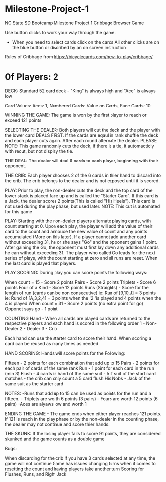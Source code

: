# Milestone-Project-1
NC State SD Bootcamp Milestone Project 1
Cribbage Browser Game

Use button clicks to work your way through the game.  
  - When you need to select cards click on the cards
  All other clicks are on the blue button or discribed by an on screen instruction

Rules of Cribbage 
from https://bicyclecards.com/how-to-play/cribbage/

# 0f Players: 2

DECK: Standard 52 card deck - "King" is always high and "Ace" is always low

Card Values: Aces: 1, Numbered Cards: Value on Cards, Face Cards: 10


WINNING THE GAME: The game is won by the first player to reach or exceed 121 points

SELECTING THE DEALER: Both players will cut the deck and the player with the lower card DEALS FIRST.  If the cards are eqaul in rank shuffle the deck and each player cuts again.  After each round alternate the dealer.
PLEASE NOTE: This game randomly cuts the deck, if there is a tie, it automacticly with recut, but not display the tie.

THE DEAL: The dealer will deal 6 cards to each player, beginning with their opponent.

THE CRIB: Each player chooses 2 of the 6 cards in thier hand to discard into the crib.  The crib belongs to the dealer and is not exposed until it is scored.

PLAY: Prior to play, the non-dealer cuts the deck and the top card of the lower stack is placed face up and is called the "Starter Card".  If this card is a Jack, the dealer scores 2 points(This is called "His Heels").  This card is not used during the play phase, but used later.
NOTE: This cut is automated for this game

PLAY: Starting with the non-dealer players alternate playing cards, with count starting at 0.  Upon each play, the player will add the value of their card to the count and annouce the new value of count and any points accumulated (More on this later).  If a player cannot add another card without exceeding 31, he or she says "Go" and the opponent gains 1 point. After gaining the Go, the opponent must first lay down any additional cards he can without exceeding 31.  The player who called Go leads for the next series of plays, with the count starting at zero and all runs are reset.  When the last card is played that players.

PLAY SCORING: During play you can score points the following ways:

When count = 15 - Score 2 points
Pairs - Score 2 points
Triplets - Score 6 points
Four of a Kind - Score 12 points
Runs (Straights) - Score for the length of run (cards can be non consecutive)
    ie: Run of [9,10,J] = 3 points
    ie: Rund of [A,3,2,4] = 3 points when the '2 'is played and 4 points when the 4 is played
When count  = 31 - Score 2 points (no extra point for go)
Opponet says go - 1 point 

COUNTING Hand - 
When all cards are played cards are returned to the respective players and each hand is scored in the following order
1 - Non-Dealer
2 - Dealer
3 - Crib

Each hand can use the starter card to score their hand.  When scoring a card can be reused as many times as needed 

HAND SCORING:
Hands will score points for the Following:

Fifteen - 2 points for each combination that add up to 15
Pairs - 2 points for each pair of cards of the same rank
Run - 1 point for each card in the run (min 3)
Flush - 4 cards in hand of the same suit 
     - 5 if suit of the start card matches 
     - the crib can only count a 5 card flush
His Nobs - Jack of the same suit as the starter card

NOTES: 
    -Runs that add up to 15 can be used as points for the run and a fifteen.
    - Triplets are worth 6 points (3 pairs)
    - Fours are worth 12 points (6 pairs)
    -Aces are alyaws low and worth 1

ENDING THE GAME - The game ends when either player reaches 121 points.   If 121  is reach in the play phase or by the non-dealer in the counting phase, the dealer may not continue and score thier hands.  

THE SKUNK: If the losing player fails to score 91 points, they are considered skunked  and the game counts as a double game


Bugs: 

When discarding for the crib if you have 3 cards selected at any time, the game will not continue
Game has issues changing turns when it comes to resetting the count and having players take another turn
Scoring for Flushes, Runs, and Right Jack 

